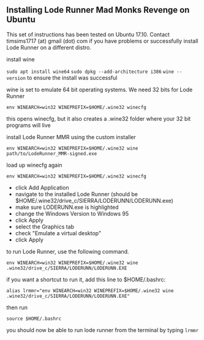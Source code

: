 ## Installing Lode Runner Mad Monks Revenge on Ubuntu

This set of instructions has been tested on Ubuntu 17.10. Contact timsims1717 (at) gmail (dot) com if you have problems or successfully install Lode Runner on a different distro.

install wine

`sudo apt install wine64`
`sudo dpkg --add-architecture i386`
`wine --version` to ensure the install was successful

wine is set to emulate 64 bit operating systems. We need 32 bits for Lode Runner

`env WINEARCH=win32 WINEPREFIX=$HOME/.wine32 winecfg`

this opens winecfg, but it also creates a .wine32 folder where your 32 bit programs will live

install Lode Runner MMR using the custom installer

`env WINEARCH=win32 WINEPREFIX=$HOME/.wine32 wine path/to/LodeRunner_MMR-signed.exe`

load up winecfg again

`env WINEARCH=win32 WINEPREFIX=$HOME/.wine32 winecfg`

* click Add Application
* navigate to the installed Lode Runner (should be $HOME/.wine32/drive_c/SIERRA/LODERUNN/LODERUNN.exe)
* make sure LODERUNN.exe is highlighted
* change the Windows Version to Windows 95
* click Apply
* select the Graphics tab
* check "Emulate a virtual desktop"
* click Apply

to run Lode Runner, use the following command.

`env WINEARCH=win32 WINEPREFIX=$HOME/.wine32 wine .wine32/drive_c/SIERRA/LODERUNN/LODERUNN.EXE`

if you want a shortcut to run it, add this line to $HOME/.bashrc:

`alias lrmmr="env WINEARCH=win32 WINEPREFIX=$HOME/.wine32 wine .wine32/drive_c/SIERRA/LODERUNN/LODERUNN.EXE"`

then run

`source $HOME/.bashrc`

you should now be able to run lode runner from the terminal by typing `lrmmr`
